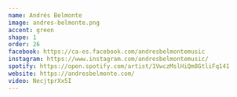 ```yaml
---
name: Andrés Belmonte
image: andres-belmonte.png
accent: green
shape: 1
order: 26
facebook: https://ca-es.facebook.com/andresbelmontemusic
instagram: https://www.instagram.com/andresbelmontemusic/
spotify: https://open.spotify.com/artist/1VwczMslHiQm8GtliFq141
website: https://andresbelmonte.com/
video: NecjtprXx5I
---
```


